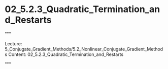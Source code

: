 # 02_5.2.3_Quadratic_Termination_and_Restarts

"""

Lecture: 5_Conjugate_Gradient_Methods/5.2_Nonlinear_Conjugate_Gradient_Methods
Content: 02_5.2.3_Quadratic_Termination_and_Restarts

"""

